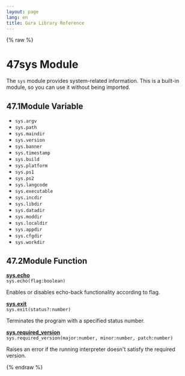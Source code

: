```yaml
---
layout: page
lang: en
title: Gura Library Reference
---
```


{% raw %}
<h1><span class="caption-index-1">47</span><a name="anchor-47"></a>sys Module</h1>
<p>
The <code>sys</code> module provides system-related information. This is a built-in module, so you can use it without being imported.
</p>
<h2><span class="caption-index-2">47.1</span><a name="anchor-47-1"></a>Module Variable</h2>
<ul>
<li><code>sys.argv</code></li>
<li><code>sys.path</code></li>
<li><code>sys.maindir</code></li>
<li><code>sys.version</code></li>
<li><code>sys.banner</code></li>
<li><code>sys.timestamp</code></li>
<li><code>sys.build</code></li>
<li><code>sys.platform</code></li>
<li><code>sys.ps1</code></li>
<li><code>sys.ps2</code></li>
<li><code>sys.langcode</code></li>
<li><code>sys.executable</code></li>
<li><code>sys.incdir</code></li>
<li><code>sys.libdir</code></li>
<li><code>sys.datadir</code></li>
<li><code>sys.moddir</code></li>
<li><code>sys.localdir</code></li>
<li><code>sys.appdir</code></li>
<li><code>sys.cfgdir</code></li>
<li><code>sys.workdir</code></li>
</ul>
<h2><span class="caption-index-2">47.2</span><a name="anchor-47-2"></a>Module Function</h2>
<p>
<div><strong style="text-decoration:underline">sys.echo</strong></div>
<div style="margin-bottom:1em"><code>sys.echo(flag:boolean)</code></div>
Enables or disables echo-back functionality according to flag.
</p>
<p>
<div><strong style="text-decoration:underline">sys.exit</strong></div>
<div style="margin-bottom:1em"><code>sys.exit(status?:number)</code></div>
Terminates the program with a specified status number.
</p>
<p>
<div><strong style="text-decoration:underline">sys.required_version</strong></div>
<div style="margin-bottom:1em"><code>sys.required_version(major:number, minor:number, patch:number)</code></div>
Raises an error if the running interpreter doesn't satisfy the required version.
</p>
<p />

{% endraw %}
